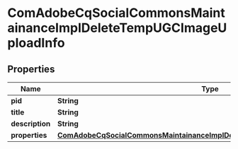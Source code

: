 
# ComAdobeCqSocialCommonsMaintainanceImplDeleteTempUGCImageUploadInfo

## Properties
Name | Type | Description | Notes
------------ | ------------- | ------------- | -------------
**pid** | **String** |  |  [optional]
**title** | **String** |  |  [optional]
**description** | **String** |  |  [optional]
**properties** | [**ComAdobeCqSocialCommonsMaintainanceImplDeleteTempUGCImageUploadProperties**](ComAdobeCqSocialCommonsMaintainanceImplDeleteTempUGCImageUploadProperties.md) |  |  [optional]



